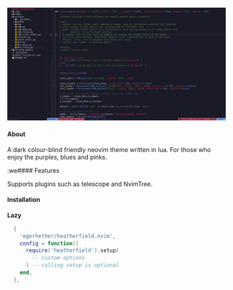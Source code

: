 ![alt text](heatherfield_demo.png)

#### About

A dark colour-blind friendly neovim theme written in lua. For those who enjoy the purples, blues and pinks. 

:we#### Features

Supports plugins such as telescope and NvimTree. 

#### Installation 

**Lazy**
```lua
  {
    'egerhether/heatherfield.nvim',
    config = function()
      require('heatherfield').setup(
        -- custom options
      ) -- calling setup is optional
    end,
  },
```
